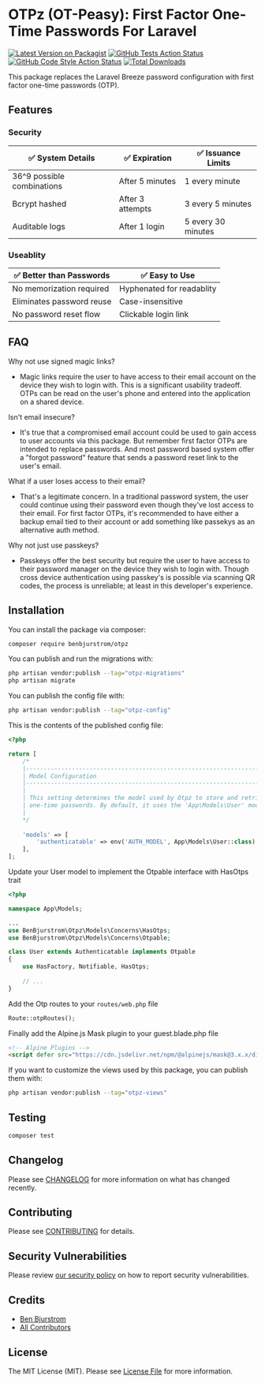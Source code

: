 # OTPz (OT-Peasy): First Factor One-Time Passwords For Laravel

[![Latest Version on Packagist](https://img.shields.io/packagist/v/benbjurstrom/otpz.svg?style=flat-square)](https://packagist.org/packages/benbjurstrom/otpz)
[![GitHub Tests Action Status](https://img.shields.io/github/actions/workflow/status/benbjurstrom/otpz/run-tests.yml?branch=main&label=tests&style=flat-square)](https://github.com/benbjurstrom/otpz/actions?query=workflow%3Arun-tests+branch%3Amain)
[![GitHub Code Style Action Status](https://img.shields.io/github/actions/workflow/status/benbjurstrom/otpz/fix-php-code-style-issues.yml?branch=main&label=code%20style&style=flat-square)](https://github.com/benbjurstrom/otpz/actions?query=workflow%3A"Fix+PHP+code+style+issues"+branch%3Amain)
[![Total Downloads](https://img.shields.io/packagist/dt/benbjurstrom/otpz.svg?style=flat-square)](https://packagist.org/packages/benbjurstrom/otpz)

This package replaces the Laravel Breeze password configuration with first factor one-time passwords (OTP).



## Features

### Security
| ✅ System Details          | ✅ Expiration     | ✅ Issuance Limits |
|---------------------------|-------------------|---------------------|
| 36^9 possible combinations | After 5 minutes   | 1 every minute      |
| Bcrypt hashed             | After 3 attempts  | 3 every 5 minutes   |
| Auditable logs            | After 1 login     | 5 every 30 minutes  |

### Useablity

| ✅ Better than Passwords   | ✅ Easy to Use          |
|---------------------------|---------------------------|
| No memorization required  | Hyphenated for readablity |
| Eliminates password reuse | Case-insensitive          |
| No password reset flow    | Clickable login link      |

## FAQ
Why not use signed magic links?
- Magic links require the user to have access to their email account on the device they wish to login with. This is a significant usability tradeoff. OTPs can be read on the user's phone and entered into the application on a shared device.

Isn't email insecure?
- It's true that a compromised email account could be used to gain access to user accounts via this package. But remember first factor OTPs are intended to replace passwords. And most password based system offer a "forgot password" feature that sends a password reset link to the user's email.

What if a user loses access to their email?
- That's a legitimate concern. In a traditional password system, the user could continue using their password even though they've lost access to their email. For first factor OTPs, it's recommended to have either a backup email tied to their account or add something like passekys as an alternative auth method.

Why not just use passkeys?
- Passkeys offer the best security but require the user to have access to their password manager on the device they wish to login with. Though cross device authentication using passkey's is possible via scanning QR codes, the process is unreliable; at least in this developer's experience.

## Installation

You can install the package via composer:

```bash
composer require benbjurstrom/otpz
```

You can publish and run the migrations with:

```bash
php artisan vendor:publish --tag="otpz-migrations"
php artisan migrate
```

You can publish the config file with:

```bash
php artisan vendor:publish --tag="otpz-config"
```

This is the contents of the published config file:

```php
<?php

return [
    /*
    |--------------------------------------------------------------------------
    | Model Configuration
    |--------------------------------------------------------------------------
    |
    | This setting determines the model used by Otpz to store and retrieve
    | one-time passwords. By default, it uses the 'App\Models\User' model.
    |
    */
    
    'models' => [
        'authenticatable' => env('AUTH_MODEL', App\Models\User::class),
    ],
];

```

Update your User model to implement the Otpable interface with HasOtps trait

```php
<?php

namespace App\Models;

...
use BenBjurstrom\Otpz\Models\Concerns\HasOtps;
use BenBjurstrom\Otpz\Models\Concerns\Otpable;

class User extends Authenticatable implements Otpable
{
    use HasFactory, Notifiable, HasOtps;
    
    // ...
}
```

Add the Otp routes to your `routes/web.php` file

```php
Route::otpRoutes();

```

Finally add the Alpine.js Mask plugin to your guest.blade.php file

```html
<!-- Alpine Plugins -->
<script defer src="https://cdn.jsdelivr.net/npm/@alpinejs/mask@3.x.x/dist/cdn.min.js"></script>
```

If you want to customize the views used by this package, you can publish them with:

```bash
php artisan vendor:publish --tag="otpz-views"
```

## Testing

```bash
composer test
```

## Changelog

Please see [CHANGELOG](CHANGELOG.md) for more information on what has changed recently.

## Contributing

Please see [CONTRIBUTING](CONTRIBUTING.md) for details.

## Security Vulnerabilities

Please review [our security policy](../../security/policy) on how to report security vulnerabilities.

## Credits

- [Ben Bjurstrom](https://github.com/benbjurstrom)
- [All Contributors](../../contributors)

## License

The MIT License (MIT). Please see [License File](LICENSE.md) for more information.
